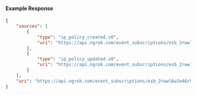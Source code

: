 <!-- Code generated for API Clients. DO NOT EDIT. -->

#### Example Response

```json
{
	"sources": [
		{
			"type": "ip_policy_created.v0",
			"uri": "https://api.ngrok.com/event_subscriptions/esb_2rwwl6wJe46rVWlQLcJTw9Rn9E7/sources/ip_policy_created.v0"
		},
		{
			"type": "ip_policy_updated.v0",
			"uri": "https://api.ngrok.com/event_subscriptions/esb_2rwwl6wJe46rVWlQLcJTw9Rn9E7/sources/ip_policy_updated.v0"
		}
	],
	"uri": "https://api.ngrok.com/event_subscriptions/esb_2rwwl6wJe46rVWlQLcJTw9Rn9E7/sources"
}
```
